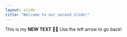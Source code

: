 ```yaml
---
layout: slide
title: "Welcome to our second slide!"
---
```

This is my **NEW TEXT** 👍🏻
Use the left arrow to go back!

